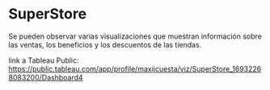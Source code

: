 # SuperStore

Se pueden observar varias visualizaciones que muestran información sobre las ventas, los beneficios y los descuentos de las tiendas.

link a Tableau Public: https://public.tableau.com/app/profile/maxijcuesta/viz/SuperStore_16932268083200/Dashboard4

